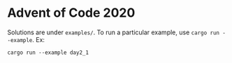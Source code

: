 # Advent of Code 2020

Solutions are under `examples/`.
To run a particular example, use `cargo run --example`. Ex:
```
cargo run --example day2_1
```

